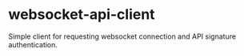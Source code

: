 # websocket-api-client
Simple client for requesting websocket connection and API signature authentication.
